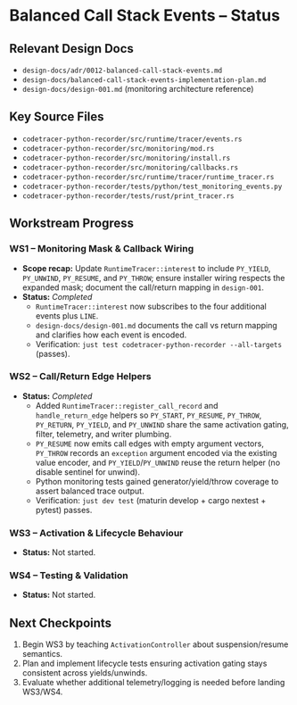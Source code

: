 # Balanced Call Stack Events – Status

## Relevant Design Docs
- `design-docs/adr/0012-balanced-call-stack-events.md`
- `design-docs/balanced-call-stack-events-implementation-plan.md`
- `design-docs/design-001.md` (monitoring architecture reference)

## Key Source Files
- `codetracer-python-recorder/src/runtime/tracer/events.rs`
- `codetracer-python-recorder/src/monitoring/mod.rs`
- `codetracer-python-recorder/src/monitoring/install.rs`
- `codetracer-python-recorder/src/monitoring/callbacks.rs`
- `codetracer-python-recorder/src/runtime/tracer/runtime_tracer.rs`
- `codetracer-python-recorder/tests/python/test_monitoring_events.py`
- `codetracer-python-recorder/tests/rust/print_tracer.rs`

## Workstream Progress

### WS1 – Monitoring Mask & Callback Wiring
- **Scope recap:** Update `RuntimeTracer::interest` to include `PY_YIELD`, `PY_UNWIND`, `PY_RESUME`, and `PY_THROW`; ensure installer wiring respects the expanded mask; document the call/return mapping in `design-001`.
- **Status:** _Completed_
  - `RuntimeTracer::interest` now subscribes to the four additional events plus `LINE`.
  - `design-docs/design-001.md` documents the call vs return mapping and clarifies how each event is encoded.
  - Verification: `just test codetracer-python-recorder --all-targets` (passes).

### WS2 – Call/Return Edge Helpers
- **Status:** _Completed_
  - Added `RuntimeTracer::register_call_record` and `handle_return_edge` helpers so `PY_START`, `PY_RESUME`, `PY_THROW`, `PY_RETURN`, `PY_YIELD`, and `PY_UNWIND` share the same activation gating, filter, telemetry, and writer plumbing.
  - `PY_RESUME` now emits call edges with empty argument vectors, `PY_THROW` records an `exception` argument encoded via the existing value encoder, and `PY_YIELD`/`PY_UNWIND` reuse the return helper (no disable sentinel for unwind).
  - Python monitoring tests gained generator/yield/throw coverage to assert balanced trace output.
  - Verification: `just dev test` (maturin develop + cargo nextest + pytest) passes.

### WS3 – Activation & Lifecycle Behaviour
- **Status:** Not started.

### WS4 – Testing & Validation
- **Status:** Not started.

## Next Checkpoints
1. Begin WS3 by teaching `ActivationController` about suspension/resume semantics.
2. Plan and implement lifecycle tests ensuring activation gating stays consistent across yields/unwinds.
3. Evaluate whether additional telemetry/logging is needed before landing WS3/WS4.
